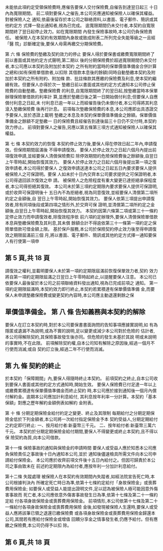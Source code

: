未能依此項約定受領保險費時,應催告要保人交付保險費,自催告到達翌日起三 十日內為寬限期間。 前二項對要保人之催告,本公司另應通知被保險人以確保其權益。對被保險人之 通知,依最後留存於本公司之聯絡資料,以書面、電子郵件、簡訊或其他約定方 式擇一發出通知者,視為已完成。 逾寬限期間仍未交付者,本契約自寬限期間終了翌日起停止效力。如在寬限期間 內發生保險事故時,本公司仍負保險責任。 被保險人在本契約有效期間內身故或致成附表二所列完全失能等級之一且經「醫 院」診斷確定後,要保人毋需再繳交分期保險費。 

第 六 條 保險費的墊繳及契約效力的停止 要保人得於要保書或繳費寬限期間終了前以書面或其他約定方式聲明,第二期以 後的分期保險費於超過寬限期間仍未交付者,本公司應以本契約及附加於本契約 之所有附約當時的保單價值準備金合併計算之總和(如有保險單借款者,以扣除 其借款本息後的餘額)同時自動墊繳本契約及附加於本契約之所有附約、附加條 款、批註條款其應繳的保險費及利息,使本契約繼續有效。但要保人亦得於次一 墊繳日前以書面或其他約定方式通知本公司停止保險費的自動墊繳。墊繳保險費 的利息,自寬限期間終了的翌日起,按墊繳當時本保單辦理保險單借款的利率計 算,並應於墊繳日後之第一日開始償付利息;但要保人自應償付利息之日起,未 付利息已逾一年以上而經催告後仍未償付者,本公司得將其利息滾入墊繳保險費 後再行計息。 前項每次墊繳保險費的本息,本公司應即出具憑證交予要保人,並於憑證上載明 墊繳之本息及本契約保單價值準備金之餘額。保單價值準備金之餘額不足墊繳一 日的保險費且經催告到達後屆三十日仍不交付時,本契約效力停止。 前項對要保人之催告,另應以第五條第三項方式通知被保險人以確保其權益。 

第 七 條 本契約效力的恢復 本契約停止效力後,要保人得在停效日起二年內,申請復效。但保險期間屆滿後 不得申請復效。 要保人於停止效力之日起六個月內提出前項復效申請,並經要保人清償保險費扣 除停效期間的危險保險費後之餘額後,自翌日上午零時起,開始恢復其效力。 要保人於停止效力之日起六個月後提出第一項之復效申請者,本公司得於要保人 之復效申請送達本公司之日起五日內要求要保人提供被保險人之可保證明。要保 人如未於十日內交齊本公司要求提供之可保證明者,本公司得退回該次復效之申 請。 被保險人之危險程度有重大變更已達拒絕承保程度者,本公司得拒絕其復效。 本公司未於第三項約定期限內要求要保人提供可保證明,或於收齊可保證明後十 五日內不為拒絕者,視為同意復效,並經要保人清償第二項所約定之金額後,自 翌日上午零時起,開始恢復其效力。 要保人依第三項提出申請復效者,除有同項後段或第四項之情形外,於交齊可保 證明,並清償第二項所約定之金額後,自翌日上午零時起,開始恢復其效力。 本契約因第六條第二項或第三十一條約定停止效力而申請復效者,除復效程序依 前六項約定辦理外,要保人清償保險單借款本息與墊繳保險費及其利息,其未償 餘額合計不得逾依第三十一條第一項約定之保險單借款可借金額上限。 基於保戶服務,本公司於保險契約停止效力後至得申請復效之期限屆滿前三個 月,將以書面、電子郵件、簡訊或其他約定方式擇一通知要保人有行使第一項申

## 第 5 頁,共 18 頁

請復效之權利,並載明要保人未於第一項約定期限屆滿前恢復保單效力者,契約 效力將自第一項約定期限屆滿之日翌日上午零時起終止,以提醒要保人注意。 本公司已依要保人最後留於本公司之前項聯絡資料發出通知,視為已完成前項之 通知。 第一項約定期限屆滿時,本契約效力即行終止,本契約若累積達有保單價值準備 金,而要保人未申請墊繳保險費或變更契約內容時,本公司應主動退還剩餘之保

## 單價值準備金。 第 八 條 告知義務與本契約的解除

要保人在訂立本契約時,對於本公司要保書書面詢問的告知事項應據實說明,如 有為隱匿或遺漏不為說明,或為不實的說明,足以變更或減少本公司對於危險的 估計者,本公司得解除契約,其保險事故發生後亦同。但危險的發生未基於其說 明或未說明的事實時,不在此限。 前項解除契約權,自本公司知有解除之原因後,經過一個月不行使而消滅;或自 契約訂立後,經過二年不行使而消滅。 

## 第 九 條 契約的終止

於本契約「保障期間」內,要保人得隨時終止本契約。 前項契約之終止,自本公司收到要保人書面或其他約定方式通知時,開始生效。 要保人保險費已付足達一年以上或繳費累積達有保單價值準備金而終止契約 時,本公司應於接到通知後一個月內償付解約金。逾期本公司應加計利息給付, 其利息按年利率一分計算。本契約「基本保額」對應之歷年解約金額例表如解約 金附表。 

第 十 條 分期定期保險金給付約定之變更、終止及其限制 每期給付之分期定期保險金低於下列金額者,本公司將一次給付指定保險金予本 契約受益人,分期定期給付之約定即行終止: 一、按月給付者:新臺幣三千元。 二、按年給付者:新臺幣三萬六千元。 本契約於分期定期保險金給付期間,要保人不得變更或終止本契約,且不得以保 險契約為質,向本公司借款。 

第十一條 保險事故的通知與保險金的申請時間 要保人或受益人應於知悉本公司應負保險責任之事故後十日內通知本公司,並於 通知後儘速檢具所需文件向本公司申請給付保險金。 本公司應於收齊前項文件後十五日內給付之。但因可歸責於本公司之事由致未在 前述約定期限內為給付者,應按年利一分加計利息給付。 

第十二條 失蹤處理 被保險人在本契約有效期間內失蹤者,如經法院宣告死亡時,本公司根據判決內 所確定死亡時日為準,依第十七條約定給付「身故保險金」或喪葬費用保險金; 如要保人或受益人能提出證明文件,足以認為被保險人極可能因意外傷害事故而 死亡者,本公司應依意外傷害事故發生日為準,依第十七條及第二十一條約定給 付各項身故保險金或喪葬費用保險金。 前項情形,本公司依第十七條及第二十一條給付各項身故保險金或喪葬費用保險 金後,如發現被保險人生還時,要保人或受益人應將該筆已領之退還已繳保險費 或各項身故保險金或喪葬費用保險金歸還本公司,其間若有應給付保險金或增值 回饋分享金之情事發生者,仍應予給付。但有應繳之保險費,本公司仍得予以扣 除。 

## 第 6 頁,共 18 頁

